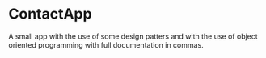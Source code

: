 # ContactApp
A small app with the use of some design patters and with the use of object oriented programming with full documentation in commas.


